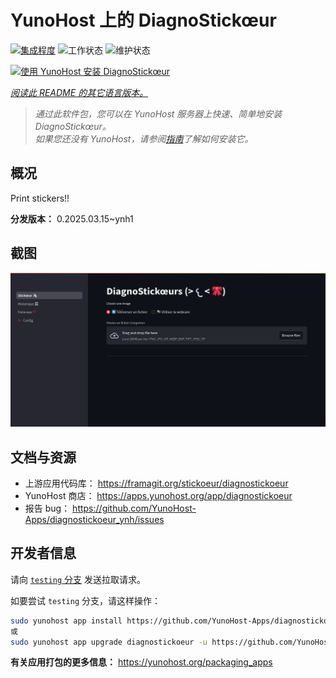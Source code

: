 <!--
注意：此 README 由 <https://github.com/YunoHost/apps/tree/master/tools/readme_generator> 自动生成
请勿手动编辑。
-->

# YunoHost 上的 DiagnoStickœur

[![集成程度](https://apps.yunohost.org/badge/integration/diagnostickoeur)](https://ci-apps.yunohost.org/ci/apps/diagnostickoeur/)
![工作状态](https://apps.yunohost.org/badge/state/diagnostickoeur)
![维护状态](https://apps.yunohost.org/badge/maintained/diagnostickoeur)

[![使用 YunoHost 安装 DiagnoStickœur](https://install-app.yunohost.org/install-with-yunohost.svg)](https://install-app.yunohost.org/?app=diagnostickoeur)

*[阅读此 README 的其它语言版本。](./ALL_README.md)*

> *通过此软件包，您可以在 YunoHost 服务器上快速、简单地安装 DiagnoStickœur。*  
> *如果您还没有 YunoHost，请参阅[指南](https://yunohost.org/install)了解如何安装它。*

## 概况

Print stickers!!


**分发版本：** 0.2025.03.15~ynh1

## 截图

![DiagnoStickœur 的截图](./doc/screenshots/screenshot.png)

## 文档与资源

- 上游应用代码库： <https://framagit.org/stickoeur/diagnostickoeur>
- YunoHost 商店： <https://apps.yunohost.org/app/diagnostickoeur>
- 报告 bug： <https://github.com/YunoHost-Apps/diagnostickoeur_ynh/issues>

## 开发者信息

请向 [`testing` 分支](https://github.com/YunoHost-Apps/diagnostickoeur_ynh/tree/testing) 发送拉取请求。

如要尝试 `testing` 分支，请这样操作：

```bash
sudo yunohost app install https://github.com/YunoHost-Apps/diagnostickoeur_ynh/tree/testing --debug
或
sudo yunohost app upgrade diagnostickoeur -u https://github.com/YunoHost-Apps/diagnostickoeur_ynh/tree/testing --debug
```

**有关应用打包的更多信息：** <https://yunohost.org/packaging_apps>

